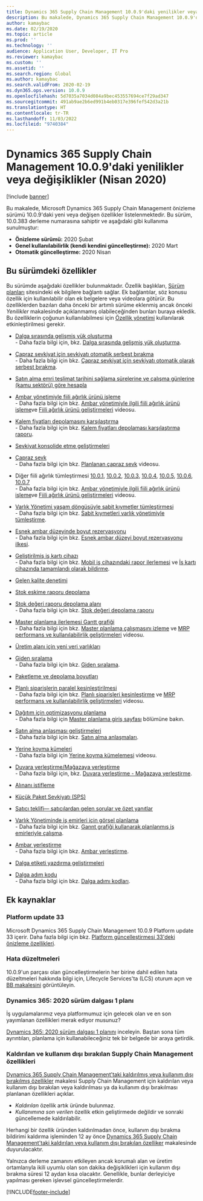 ```yaml
---
title: Dynamics 365 Supply Chain Management 10.0.9'daki yenilikler veya değişiklikler (Nisan 2020)
description: Bu makalede, Dynamics 365 Supply Chain Management 10.0.9'daki yeni veya değişen özellikler açıklanmaktadır.
author: kamaybac
ms.date: 02/19/2020
ms.topic: article
ms.prod: ''
ms.technology: ''
audience: Application User, Developer, IT Pro
ms.reviewer: kamaybac
ms.custom: ''
ms.assetid: ''
ms.search.region: Global
ms.author: kamaybac
ms.search.validFrom: 2020-02-19
ms.dyn365.ops.version: 10.0.9
ms.openlocfilehash: 5d7035a7034d084a9bec453557694ce7f29ad347
ms.sourcegitcommit: 491ab9ae2b6ed991b4eb0317e396fef542d3a21b
ms.translationtype: HT
ms.contentlocale: tr-TR
ms.lasthandoff: 11/03/2022
ms.locfileid: "9740384"
---
```

# <a name="whats-new-or-changed-in-dynamics-365-supply-chain-management-1009-april-2020"></a>Dynamics 365 Supply Chain Management 10.0.9'daki yenilikler veya değişiklikler (Nisan 2020)

[!include [banner](../includes/banner.md)]

Bu makalede, Microsoft Dynamics 365 Supply Chain Management önizleme sürümü 10.0.9'daki yeni veya değişen özellikler listelenmektedir. Bu sürüm, 10.0.383 derleme numarasına sahiptir ve aşağıdaki gibi kullanıma sunulmuştur:

- **Önizleme sürümü:** 2020 Şubat
- **Genel kullanılabilirlik (kendi kendini güncelleştirme):** 2020 Mart
- **Otomatik güncelleştirme:** 2020 Nisan

## <a name="features-included-in-this-release"></a>Bu sürümdeki özellikler

Bu sürümde aşağıdaki özellikler bulunmaktadır. Özellik başlıkları, [Sürüm planları](/dynamics365/release-plans/) sitesindeki ek bilgilere bağlantı sağlar. Ek bağlantılar, söz konusu özellik için kullanılabilir olan ek belgelere veya videolara götürür. Bu özelliklerden bazıları daha önceki bir artımlı sürüme eklenmiş ancak önceki *Yenilikler* makalesinde açıklanmamış olabileceğinden bunları buraya ekledik. Bu özelliklerin çoğunun kullanılabilmesi için [Özellik yönetimi](../../fin-ops-core/fin-ops/get-started/feature-management/feature-management-overview.md) kullanılarak etkinleştirilmesi gerekir.

- [Dalga sırasında gelişmiş yük oluşturma](/dynamics365-release-plan/2019wave2/dynamics365-supply-chain-management/advanced-load-building-during-wave)<br> - Daha fazla bilgi için, bkz. [Dalga sırasında gelişmiş yük oluşturma](../warehousing/advanced-load-building-during-wave.md).

- [Çapraz sevkiyat için sevkiyatı otomatik serbest bırakma](/dynamics365-release-plan/2019wave2/dynamics365-supply-chain-management/auto-release-shipment-cross-dock)<br> - Daha fazla bilgi için bkz. [Çapraz sevkiyat için sevkiyatı otomatik olarak serbest bırakma](../warehousing/auto-release-shipment-for-cross-docking.md).

- [Satın alma emri teslimat tarihini sağlama sürelerine ve çalışma günlerine (kamu sektörü) göre hesapla](/dynamics365-release-plan/2020wave1/dynamics365-supply-chain-management/calculate-po-delivery-date-based-lead-times-working-days-public-sector)

- [Ambar yönetimiyle fiili ağırlık ürünü işleme](/dynamics365-release-plan/2020wave1/dynamics365-supply-chain-management/catch-weight-product-processing-warehouse-management)<br> - Daha fazla bilgi için bkz. [Ambar yönetimiyle ilgili fiili ağırlık ürünü işleme](../warehousing/catch-weight-processing.md)ve [Fiili ağırlık ürünü geliştirmeleri](https://www.microsoft.com/videoplayer/embed/RE4jzx8) videosu.

- [Kalem fiyatları depolamasını karşılaştırma](/dynamics365-release-plan/2020wave1/dynamics365-supply-chain-management/compare-item-price-storage)<br> - Daha fazla bilgi için bkz. [Kalem fiyatları depolaması karşılaştırma raporu](../cost-management/compare-item-price.md).

- [Sevkiyat konsolide etme geliştirmeleri](/dynamics365-release-plan/2019wave2/dynamics365-supply-chain-management/consolidate-shipment-enhancements)

- [Çapraz sevk](/dynamics365-release-plan/2019wave2/dynamics365-supply-chain-management/planned-cross-docking)<br> - Daha fazla bilgi için bkz. [Planlanan çapraz sevk](https://www.microsoft.com/videoplayer/embed/RE4f7LF) videosu.

- Diğer fiili ağırlık tümleştirmesi [10.0.1](/dynamics365-release-plan/2019wave2/dynamics365-supply-chain-management/further-catch-weight-integration-10.0.1), [10.0.2](/dynamics365-release-plan/2019wave2/dynamics365-supply-chain-management/further-catch-weight-integration-10.0.2), [10.0.3](/dynamics365-release-plan/2019wave2/dynamics365-supply-chain-management/further-catch-weight-integration-10.0.3), [10.0.4](/dynamics365-release-plan/2019wave2/dynamics365-supply-chain-management/further-catch-weight-integration-10.0.4), [10.0.5](/dynamics365-release-plan/2019wave2/dynamics365-supply-chain-management/further-catch-weight-integration-10.0.5), [10.0.6](/dynamics365-release-plan/2019wave2/dynamics365-supply-chain-management/further-catch-weight-integration-10.0.6), [10.0.7](/dynamics365-release-plan/2019wave2/dynamics365-supply-chain-management/further-catch-weight-integration-10.0.7)<br> - Daha fazla bilgi için bkz. [Ambar yönetimiyle ilgili fiili ağırlık ürünü işleme](../warehousing/catch-weight-processing.md)ve [Fiili ağırlık ürünü geliştirmeleri](https://www.microsoft.com/videoplayer/embed/RE4jzx8) videosu.

- [Varlık Yönetimi yaşam döngüsüyle sabit kıymetler tümleştirmesi](/dynamics365-release-plan/2020wave1/dynamics365-supply-chain-management/fixed-assets-integration-asset-management-lifecycle)<br> - Daha fazla bilgi için bkz. [Sabit kıymetleri varlık yönetimiyle tümleştirme](../asset-management/integration-to-fixed-assets/fixed-asset-integration.md).

- [Esnek ambar düzeyinde boyut rezervasyonu](/dynamics365-release-plan/2019wave2/dynamics365-supply-chain-management/flexible-warehouse-level-dimension-reservation)<br> - Daha fazla bilgi için bkz. [Esnek ambar düzeyi boyut rezervasyonu ilkesi](../warehousing/flexible-warehouse-level-dimension-reservation.md).

- [Geliştirilmiş iş kartı cihazı](/dynamics365-release-plan/2020wave1/dynamics365-supply-chain-management/improved-job-card-device)<br> - Daha fazla bilgi için bkz. [Mobil iş cihazındaki rapor ilerlemesi](../production-control/tasks/report-progress-mobile-job-device.md) ve [İş kartı cihazında tamamlandı olarak bildirme](../production-control/report-finished-job-device.md).

- [Gelen kalite denetimi](/dynamics365-release-plan/2019wave2/dynamics365-supply-chain-management/inbound-quality-check)

- [Stok eskime raporu depolama](/dynamics365-release-plan/2019wave2/dynamics365-supply-chain-management/inventory-aging-report-storage)

- [Stok değeri raporu depolama alanı](/dynamics365-release-plan/2019wave2/dynamics365-supply-chain-management/inventory-value-report-storage)<br> - Daha fazla bilgi için bkz. [Stok değeri depolama raporu](../cost-management/inventory-value-report-storage.md)

- [Master planlama ilerlemesi Gantt grafiği](/dynamics365-release-plan/2019wave2/dynamics365-supply-chain-management/master-planning-progress-gantt-chart)<br> - Daha fazla bilgi için bkz. [Master planlama çalışmasını izleme](../master-planning/tasks/monitor-master-planning-run.md) ve [MRP performans ve kullanılabilirlik geliştirmeleri](https://www.microsoft.com/videoplayer/embed/RE4myrJ) videosu.

- [Üretim alanı için yeni veri varlıkları](/dynamics365-release-plan/2020wave1/dynamics365-supply-chain-management/new-data-entities-manufacturing-area)

- [Giden sıralama](/dynamics365-release-plan/2019wave2/dynamics365-supply-chain-management/outbound-sorting)<br> - Daha fazla bilgi için bkz. [Giden sıralama](../warehousing/outbound-sorting.md).

- [Paketleme ve depolama boyutları](/dynamics365-release-plan/2019wave2/dynamics365-supply-chain-management/packing-vs.-storage-dimensions)

- [Planlı siparişlerin paralel kesinleştirilmesi](/dynamics365-release-plan/2019wave2/dynamics365-supply-chain-management/parallelized-firming-planned-orders)<br> - Daha fazla bilgi için bkz. [Planlı siparişleri kesinleştirme](../master-planning/planning-optimization/planned-order-firming.md) ve [MRP performans ve kullanılabilirlik geliştirmeleri](https://www.microsoft.com/videoplayer/embed/RE4myrJ) videosu.

- [Dağıtım için optimizasyonu planlama](/dynamics365-release-plan/2019wave2/dynamics365-supply-chain-management/planning-optimization-distribution)<br> - Daha fazla bilgi için [Master planlama giriş sayfası](../master-planning/master-planning-home-page.md) bölümüne bakın.

- [Satın alma anlaşması geliştirmeleri](/dynamics365-release-plan/2019wave2/dynamics365-supply-chain-management/purchase-agreement-enhancements)<br> - Daha fazla bilgi için bkz. [Satın alma anlaşmaları](../procurement/purchase-agreements.md).

- [Yerine koyma kümeleri](/dynamics365-release-plan/2019wave2/dynamics365-supply-chain-management/put-away-clusters) <br> - Daha fazla bilgi için [Yerine koyma kümelemesi](https://www.microsoft.com/videoplayer/embed/RE4f5aB) videosu.

- [Duvara yerleştirme/Mağazaya yerleştirme](/dynamics365-release-plan/2019wave2/dynamics365-supply-chain-management/put-wallput-store)<br> - Daha fazla bilgi için, bkz. [Duvara yerleştirme - Mağazaya yerleştirme](../warehousing/put-to-wall-put-to-store.md).

- [Alınanı istifleme](/dynamics365-release-plan/2019wave2/dynamics365-supply-chain-management/receive-sortation)

- [Küçük Paket Sevkiyatı (SPS)](/dynamics365-release-plan/2019wave2/dynamics365-supply-chain-management/small-package-shipping-sps)

- [Satıcı teklifi— satıcılardan gelen sorular ve özet yanıtlar](/dynamics365-release-plan/2019wave2/dynamics365-supply-chain-management/vendor-bidding-questions-vendors-summarized-responses)

- [Varlık Yönetiminde iş emirleri için görsel planlama](/dynamics365-release-plan/2020wave1/dynamics365-supply-chain-management/visual-scheduling-work-orders-asset-management)<br> - Daha fazla bilgi için bkz. [Gannt grafiği kullanarak planlanmış iş emirleriyle çalışma](../asset-management/work-order-scheduling/schedule-work-orders.md#gantt).

- [Ambar yerleştirme](/dynamics365-release-plan/2019wave2/dynamics365-supply-chain-management/warehouse-slotting)<br> - Daha fazla bilgi için bkz. [Ambar yerleştirme](../warehousing/warehouse-slotting.md).

- [Dalga etiketi yazdırma geliştirmeleri](/dynamics365-release-plan/2019wave2/dynamics365-supply-chain-management/wave-label-printing-enhancements)

- [Dalga adım kodu](/dynamics365-release-plan/2019wave2/dynamics365-supply-chain-management/wave-step-code)<br> - Daha fazla bilgi için bkz. [Dalga adımı kodları](../warehousing/wave-step-codes.md).

## <a name="additional-resources"></a>Ek kaynaklar

### <a name="platform-update-33"></a>Platform update 33

Microsoft Dynamics 365 Supply Chain Management 10.0.9 Platform update 33 içerir. Daha fazla bilgi için bkz. [Platform güncelleştirmesi 33'deki önizleme özellikleri](../../fin-ops-core/dev-itpro/get-started/whats-new-platform-update-33.md).

### <a name="bug-fixes"></a>Hata düzeltmeleri

10.0.9'un parçası olan güncelleştirmelerin her birine dahil edilen hata düzeltmeleri hakkında bilgi için, Lifecycle Services'ta (LCS) oturum açın ve [BB makalesini](https://fix.lcs.dynamics.com/Issue/Details?bugId=415034&dbType=3&qc=7bdf05cf1859a5a56f4b9c0dae88fa1653d489181b3a2c1f19429225daf5724b) görüntüleyin.

### <a name="dynamics-365-2020-release-wave-1-plan"></a>Dynamics 365: 2020 sürüm dalgası 1 planı

İş uygulamalarımız veya platformumuz için gelecek olan ve en son yayımlanan özellikleri merak ediyor musunuz?

[Dynamics 365: 2020 sürüm dalgası 1 planını](/dynamics365-release-plan/2020wave1/index) inceleyin. Baştan sona tüm ayrıntıları, planlama için kullanabileceğiniz tek bir belgede bir araya getirdik.

### <a name="removed-and-deprecated-supply-chain-management-features"></a>Kaldırılan ve kullanım dışı bırakılan Supply Chain Management özellikleri

[Dynamics 365 Supply Chain Management'taki kaldırılmış veya kullanım dışı bırakılmış özellikler](removed-deprecated-features-scm-updates.md) makalesi Supply Chain Management için kaldırılan veya kullanım dışı bırakılan veya kaldırılması ya da kullanım dışı bırakılması planlanan özellikleri açıklar.

- *Kaldırılan* özellik artık üründe bulunmaz.
- *Kullanımına son verilen* özellik etkin geliştirmede değildir ve sonraki güncellemede kaldırılabilir.

Herhangi bir özellik üründen kaldırılmadan önce, kullanım dışı bırakma bildirimi kaldırma işleminden 12 ay önce [Dynamics 365 Supply Chain Management'taki kaldırılan veya kullanım dışı bırakılan özelliker](removed-deprecated-features-scm-updates.md) makalesinde duyurulacaktır.

Yalnızca derleme zamanını etkileyen ancak korumalı alan ve üretim ortamlarıyla ikili uyumlu olan son dakika değişiklikleri için kullanım dışı bırakma süresi 12 aydan kısa olacaktır. Genellikle, bunlar derleyiciye yapılması gereken işlevsel güncelleştirmelerdir.


[!INCLUDE[footer-include](../../includes/footer-banner.md)]